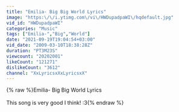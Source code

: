 ```yaml
---
title: "Emilia- Big Big World Lyrics"
image: "https:\/\/i.ytimg.com\/vi\/HWDupadpaWI\/hqdefault.jpg"
vid_id: "HWDupadpaWI"
categories: "Music"
tags: ["Emilia-","Big","World"]
date: "2021-09-19T19:04:54+03:00"
vid_date: "2009-03-10T18:38:28Z"
duration: "PT3M23S"
viewcount: "20202001"
likeCount: "121271"
dislikeCount: "3612"
channel: "XxLyricsxXxLyricsxX"
---
```

{% raw %}Emilia- Big Big World Lyrics<br /><br />This song is very good I think! :3{% endraw %}
